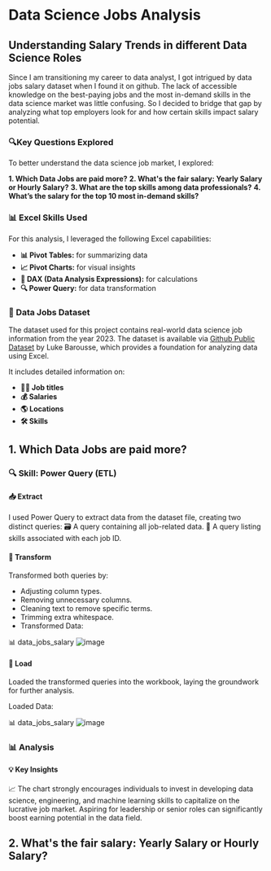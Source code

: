# Data Science Jobs Analysis

## Understanding Salary Trends in different Data Science Roles

Since I am transitioning my career to data analyst, I got intrigued by data jobs salary dataset when I found it on github. The lack of accessible knowledge on the best-paying jobs and the most in-demand skills in the data science market was little confusing. So I decided to bridge that gap by analyzing what top employers look for and how certain skills impact salary potential. 

### 🔍Key Questions Explored

To better understand the data science job market, I explored:

**1. Which Data Jobs are paid more?**
**2. What's the fair salary: Yearly Salary or Hourly Salary?**
**3. What are the top skills among data professionals?**
**4. What’s the salary for the top 10 most in-demand skills?**

### 📊 Excel Skills Used

For this analysis, I leveraged the following Excel capabilities:

- **📊 Pivot Tables:** for summarizing data
- **📈 Pivot Charts:** for visual insights
- **🧮 DAX (Data Analysis Expressions):** for calculations
- **🔍 Power Query:** for data transformation


### 📂 Data Jobs Dataset

The dataset used for this project contains real-world data science job information from the year 2023. The dataset is available via [Github Public Dataset](https://github.com/lukebarousse/Excel_Data_Analytics_Course/tree/main/0_Resources/Datasets) by Luke Barousse, which provides a foundation for analyzing data using Excel. 

It includes detailed information on:

- **👷‍♂️ Job titles**
- **💰 Salaries**
- **🌎 Locations**
- **🛠️ Skills**

## 1. Which Data Jobs are paid more?

### 🔍 Skill: Power Query (ETL)
#### 📥 Extract
   I used Power Query to extract data from the dataset file, creating two distinct queries:
    🗃️ A query containing all job-related data.
    🔧 A query listing skills associated with each job ID.

#### 🔄 Transform
  Transformed both queries by:
  - Adjusting column types.
  - Removing unnecessary columns.
  - Cleaning text to remove specific terms.
  - Trimming extra whitespace.
  - Transformed Data:

📊 data_jobs_salary
![image](https://github.com/user-attachments/assets/dd20c3f1-e262-4425-be1c-c46d64692948)

#### 🔗 Load
Loaded the transformed queries into the workbook, laying the groundwork for further analysis.

Loaded Data:

📊 data_jobs_salary
![image](https://github.com/user-attachments/assets/4fdc7968-49a1-452c-880a-6353a01e2409)

### 📊 Analysis

#### 💡 Key Insights

📈 The chart strongly encourages individuals to invest in developing data science, engineering, and machine learning skills to capitalize on the lucrative job market. Aspiring for leadership or senior roles can significantly boost earning potential in the data field.

## 2. What's the fair salary: Yearly Salary or Hourly Salary?




